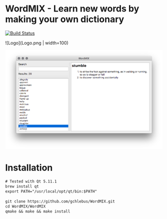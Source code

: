 # WordMIX - Learn new words by making your own dictionary
[![Build Status](https://travis-ci.com/gchlebus/WordMIX.svg?branch=master)](https://travis-ci.com/gchlebus/WordMIX)

![Logo](Logo.png | width=100)

![MainWindow](MainWindow.png)

# Installation

```
# Tested with Qt 5.11.1
brew install qt
export PATH="/usr/local/opt/qt/bin:$PATH"

git clone https://github.com/gchlebus/WordMIX.git
cd WordMIX/WordMIX
qmake && make && make install
```

